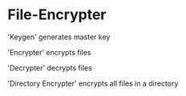 # File-Encrypter
'Keygen' generates master key

'Encrypter' encrypts files

'Decrypter' decrypts files

'Directory Encrypter' encrypts all files in a directory
